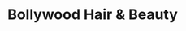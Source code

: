 ---
title: "Bollywood Hair & Beauty"
url: /pretoria/bollywood-hair-and-beauty/
shop: hairdresser
---